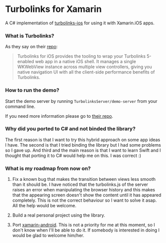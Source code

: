 # Turbolinks for Xamarin
A C# implementation of [turbolinks-ios](https://github.com/turbolinks/turbolinks-ios) for using it with Xamarin.iOS apps.

### What is Turbolinks?
As they say on their [repo](https://github.com/turbolinks/turbolinks-ios):
> Turbolinks for iOS provides the tooling to wrap your Turbolinks 5-enabled web app in a native iOS shell. It manages a single WKWebView instance across multiple view controllers, giving you native navigation UI with all the client-side performance benefits of Turbolinks.

### How to run the demo?
Start the demo server by running `TurbolinksServer/demo-server` from your command line.

If you need more information please go to [their repo](https://github.com/turbolinks/turbolinks-ios#running-the-demo).


### Why did you ported to C# and not binded the library?
The first reason is that I want to try this hybrid approach on some app ideas I have. The second is that I tried binding the library but I had some problems so I gave up. And third and the main reason is that I want to learn Swift and I thought that porting it to C# would help me on this. I was correct :)

### What is my roadmap from now on?
1. Fix a known bug that makes the transition between views less smooth than it should be. I have noticed that the turbolinks.js of the server raises an error when manipulating the browser history and this makes that the appearing screen doesn't show the content until it has appeared completely. This is not the correct behaviour so I want to solve it asap. All the help would be welcome.

2. Build a real personal project using the library.

3. Port [xamarin-android](https://github.com/turbolinks/turbolinks-android). This is not a priority for me at this moment, so I don't know when I'll be able to do it. If somebody is interested in doing I would be glad to welcome him/her.
